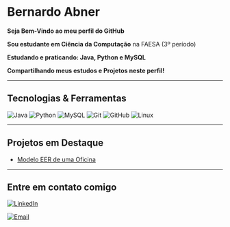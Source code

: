 #  Bernardo Abner 

 **Seja Bem-Vindo ao meu perfil do GitHub**

 **Sou estudante em Ciência da Computação** na FAESA (3º período) 

 **Estudando e praticando: Java, Python e MySQL**

 **Compartilhando meus estudos e Projetos neste perfil!**

---

## Tecnologias & Ferramentas 

![Java](https://img.shields.io/badge/Java-ED8B00?style=for-the-badge&logo=java&logoColor=white)
![Python](https://img.shields.io/badge/Python-3776AB?style=for-the-badge&logo=python&logoColor=white)
![MySQL](https://img.shields.io/badge/MySQL-005C84?style=for-the-badge&logo=mysql&logoColor=white)
![Git](https://img.shields.io/badge/Git-F05032?style=for-the-badge&logo=git&logoColor=white)
![GitHub](https://img.shields.io/badge/GitHub-181717?style=for-the-badge&logo=github&logoColor=white)
![Linux](https://img.shields.io/badge/Linux-181717?style=for-the-badge&logo=Linux&logoColor=white)

---
## Projetos em Destaque

- [Modelo EER de uma Oficina](https://github.com/BernardoAbner/Oficina_Refinado.git)

---
## Entre em contato comigo 
[![LinkedIn](https://img.shields.io/badge/LinkedIn-0077B5?style=for-the-badge&logo=linkedin&logoColor=white)](https://www.linkedin.com/in/bernardo-abner)  

[![Email](https://img.shields.io/badge/Email-D14836?style=for-the-badge&logo=gmail&logoColor=white)](mailto:bernardoabnerwsp@gmail.com)










 






